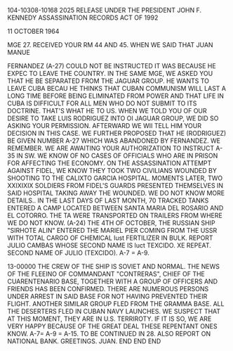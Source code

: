 104-10308-10168
2025 RELEASE UNDER THE PRESIDENT JOHN F. KENNEDY ASSASSINATION RECORDS ACT OF 1992

11 OCTOBER 1964

MGE 27. RECEIVED YOUR RM 44 AND 45. WHEN WE SAID THAT JUAN MANUE

FERNANDEZ (A-27) COULD NOT BE INSTRUCTED IT WAS BECAUSE HE EXPEC
TO LEAVE THE COUNTRY. IN THE SAME MGE, WE ASKED YOU THAT HE BE
SEPARATED FROM THE JAGUAR GROUP. HE WANTS TO LEAVE CUBA BECAU
HE THINKS THAT CUBAN COMMUNISM WILL LAST A LONG TIME BEFORE
BEING ELIMINATED FROM POWER AND THAT LIFE IN CUBA IS DIFFICULT
FOR ALL MEN WHO DO NOT SUBMIT TO ITS DOCTRINE. THAT'S WHAT HE TO
US. WHEN WE TOLD YOU OF OUR DESIRE TO TAKE LUIS RODRIGUEZ INTO OI
JAGUAR GROUP, WE DID SO ASKING YOUR PERMISSION. AFTERWARD WE WII
TELL HIM YOUR DECISION IN THIS CASE. WE FURTHER PROPOSED THAT
HE (RODRIGUEZ) BE GIVEN NUMBER A-27 WHICH WAS ABANDONED BY
FERNANDEZ. WE REMEMBER. WE ARE AWAITING YOUR AUTHORIZATION TO
INSTRUCT A-35 IN SW. WE KNOW OF NO CASES OF OFFICIALS WHO ARE IN
PRISON FOR AFFECTING THE ECONOMY. ON THE ASSASSINATION ATTEMPT
AGAINST FIDEL, WE KNOW THEY TOOK TWO CIVILIANS WOUNDED BY
SHOOTING TO THE CALIXTO GARCIA HOSPITAL. MOMENTS LATER, TWO
XXIXIXIX SOLDIERS FROM FIDEL'S GUARDS PRESENTED THEMSELVES IN SAID
HOSPITAL TAKING AWAY THE WOUNDED. WE DO NOT KNOW MORE DETAILS..
IN THE LAST DAYS OF LAST MONTH, 70 TRACKED TANKS ENTERED A CAMP
LOCATED BETWEEN SANTA MARIA DEL ROSARIO AND EL COTORRO. THE TA
WERE TRANSPORTED ON TRAILERS FROM WHERE WE DO NOT KNOW. (A-24)
THE 4TH OF OCTOBER, THE RUSSIAN SHIP "SIRHOTE ALIN" ENTERED THE
MARIEL PIER COMING FROM THE USSR WITH TOTAL CARGO OF CHEMICAL
lust
FERTILIZER IN BULK. REPORT JULIO CAMBAS WHOSE SECOND NAME IS
luct
TEXCIDO. XE REPEAT. SECOND NAME OF JULIO (TEXCIDO). A-7 = A-9.

13-00000
THE CREW OF THE SHIP IS SOVIET AND NORMAL. THE NEWS OF THE FLEEΙΝΟ
OF COMMANDANT "CONTRERAS", CHIEF OF THE CUARENTENARIO BASE,
TOGETHER WITH A GROUP OF OFFICERS AND FRIENDS HAS BEEN CONFIRMED.
THERE ARE NUMEROUS PERSONS UNDER ARREST IN SAID BASE FOR NOT
HAVING PREVENTED THEIR FLIGHT. ANOTHER SIMILAR GROUP FLED
FROM THE GRAMMA BASE. ALL THE DESERTERS FLED IN CUBAN NAVY
LAUNCHES. WE SUSPECT THAT AT THIS MOMENT, THEY ARE IN U.S.
TERRIROTY. IF IT IS SO, WE ARE VERY HAPPY BECAUSE OF THE GREAT
DEAL THESE REPENTANT ONES KNOW. A-7= A-9 = A-15. TO BE
CONTINUED IN 28. ALSO REPORT ON NATIONAL BANK. GREETINGS. JUAN.
END END END
